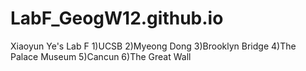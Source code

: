 # LabF_GeogW12.github.io
Xiaoyun Ye's Lab F
1)UCSB
2)Myeong Dong
3)Brooklyn Bridge
4)The Palace Museum
5)Cancun
6)The Great Wall
